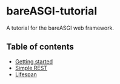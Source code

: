 # bareASGI-tutorial

A tutorial for the bareASGI web framework.

## Table of contents

* [Getting started](docs/getting-started.md)
* [Simple REST](docs/simple-rest.md)
* [Lifespan](docs/lifespan.md)
